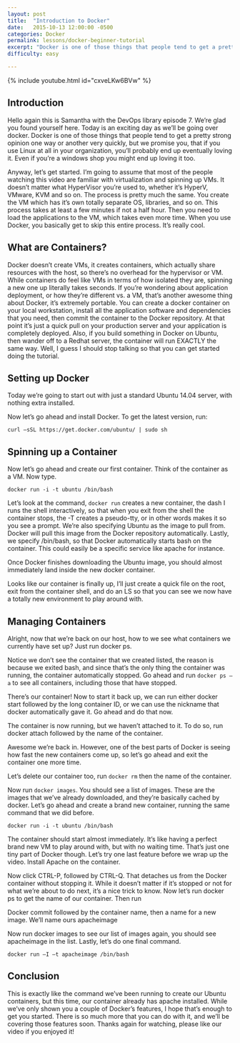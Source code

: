 ```yaml
---
layout: post
title:  "Introduction to Docker"
date:   2015-10-13 12:00:00 -0500
categories: Docker
permalink: lessons/docker-beginner-tutorial
excerpt: "Docker is one of those things that people tend to get a pretty strong opinion one way or another very quickly, but we promise you, that if you use Linux at all in your organization, you’ll probably end up eventually loving it. Even if you’re a windows shop you might end up loving it too."
difficulty: easy

---
```

{% include youtube.html id="cxveLKw6BVw" %}

Introduction
------------
Hello again this is Samantha with the DevOps library episode 7.  We’re glad you found yourself here.  Today is an exciting day as we’ll be going over docker.  Docker is one of those things that people tend to get a pretty strong opinion one way or another very quickly, but we promise you, that if you use Linux at all in your organization, you’ll probably end up eventually loving it.  Even if you’re a windows shop you might end up loving it too.

Anyway, let’s get started. I’m going to assume that most of the people watching this video are familiar with virtualization and spinning up VMs.  It doesn’t matter what HyperVisor you’re used to, whether it’s HyperV, VMware, KVM and so on.  The process is pretty much the same.  You create the VM which has it’s own totally separate OS, libraries, and so on.  This process takes at least a few minutes if not a half hour.  Then you need to load the applications to the VM, which takes even more time.  When you use Docker, you basically get to skip this entire process.  It’s really cool.

What are Containers?
--------------------
Docker doesn’t create VMs, it creates containers, which actually share resources with the host, so there’s no overhead for the hypervisor or VM.  While containers do feel like VMs in terms of how isolated they are, spinning a new one up literally takes seconds.  If you’re wondering about application deployment, or how they’re different vs. a VM, that’s another awesome thing about Docker, it’s extremely portable.  You can create a docker container on your local workstation, install all the application software and dependencies that you need, then commit the container to the Docker repository.  At that point it’s just a quick pull on your production server and your application is completely deployed.  Also, if you build something in Docker on Ubuntu, then wander off to a Redhat server, the container will run EXACTLY the same way.  Well, I guess I should stop talking so that you can get started doing the tutorial.

Setting up Docker
-----------------
Today we’re going to start out with just a standard Ubuntu 14.04 server, with nothing extra installed.

Now let’s go ahead and install Docker.  To get the latest version, run:

`curl –sSL https://get.docker.com/ubuntu/ | sudo sh`

Spinning up a Container
-----------------------
Now let’s go ahead and create our first container.  Think of the container as a VM.  Now type.

`docker run -i -t ubuntu /bin/bash`

Let’s look at the command, `docker run` creates a new container, the dash I runs the shell interactively, so that when you exit from the shell the container stops, the -T creates a pseudo-tty, or in other words makes it so you see a prompt.    We’re also specifying Ubuntu as the image to pull from.  Docker will pull this image from the Docker repository automatically.  Lastly, we specify /bin/bash, so that Docker automatically starts bash on the container.  This could easily be a specific service like apache for instance.

Once Docker finishes downloading the Ubuntu image, you should almost immediately land inside the new docker container.

Looks like our container is finally up, I’ll just create a quick file on the root, exit from the container shell, and do an LS so that you can see we now have a totally new environment to play around with.

Managing Containers
-------------------
Alright, now that we’re back on our host, how to we see what containers we currently have set up?  Just run docker ps.

Notice we don’t see the container that we created listed, the reason is because we exited bash, and since that’s the only thing the container was running, the container automatically stopped.  Go ahead and run `docker ps –a` to see all containers, including those that have stopped.

There’s our container!  Now to start it back up, we can run either docker start followed by the long container ID, or we can use the nickname that docker automatically gave it.  Go ahead and do that now.

The container is now running, but we haven’t attached to it.  To do so, run docker attach followed by the name of the container.

Awesome we’re back in.  However, one of the best parts of Docker is seeing how fast the new containers come up, so let’s go ahead and exit the container one more time.

Let’s delete our container too, run `docker rm` then the name of the container.

Now run `docker images`.  You should see a list of images.  These are the images that we’ve already downloaded, and they’re basically cached by docker.    Let’s go ahead and create a brand new container, running the same command that we did before.

`docker run -i -t ubuntu /bin/bash`

The container should start almost immediately.  It’s like having a perfect brand new VM to play around with, but with no waiting time.  That’s just one tiny part of Docker though.  Let’s try one last feature before we wrap up the video.  Install Apache on the container.

Now click CTRL-P, followed by CTRL-Q.  That detaches us from the Docker container without stopping it.  While it doesn’t matter if it’s stopped or not for what we’re about to do next, it’s a nice trick to know.  Now let’s run docker ps to get the name of our container.  Then run

Docker commit followed by the container name, then a name for a new image.  We’ll name ours apacheimage

Now run docker images to see our list of images again, you should see apacheimage in the list.  Lastly, let’s do one final command.

`docker run –I –t apacheimage /bin/bash`

Conclusion
----------
This is exactly like the command we’ve been running to create our Ubuntu containers, but this time, our container already has apache installed.  While we’ve only shown you a couple of Docker’s features, I hope that’s enough to get you started.  There is so much more that you can do with it, and we’ll be covering those features soon.  Thanks again for watching, please like our video if you enjoyed it!
